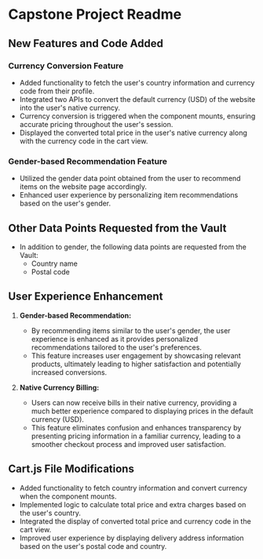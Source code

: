 # Capstone Project Readme

## New Features and Code Added

### Currency Conversion Feature
- Added functionality to fetch the user's country information and currency code from their profile.
- Integrated two APIs to convert the default currency (USD) of the website into the user's native currency.
- Currency conversion is triggered when the component mounts, ensuring accurate pricing throughout the user's session.
- Displayed the converted total price in the user's native currency along with the currency code in the cart view.

### Gender-based Recommendation Feature
- Utilized the gender data point obtained from the user to recommend items on the website page accordingly.
- Enhanced user experience by personalizing item recommendations based on the user's gender.

## Other Data Points Requested from the Vault
- In addition to gender, the following data points are requested from the Vault:
  - Country name
  - Postal code

## User Experience Enhancement
1. **Gender-based Recommendation:**
   - By recommending items similar to the user's gender, the user experience is enhanced as it provides personalized recommendations tailored to the user's preferences.
   - This feature increases user engagement by showcasing relevant products, ultimately leading to higher satisfaction and potentially increased conversions.

2. **Native Currency Billing:**
   - Users can now receive bills in their native currency, providing a much better experience compared to displaying prices in the default currency (USD).
   - This feature eliminates confusion and enhances transparency by presenting pricing information in a familiar currency, leading to a smoother checkout process and improved user satisfaction.

## Cart.js File Modifications
- Added functionality to fetch country information and convert currency when the component mounts.
- Implemented logic to calculate total price and extra charges based on the user's country.
- Integrated the display of converted total price and currency code in the cart view.
- Improved user experience by displaying delivery address information based on the user's postal code and country.

